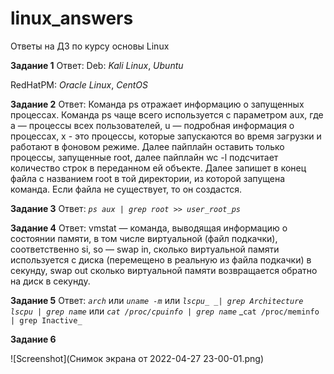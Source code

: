 # linux_answers
Ответы на ДЗ по курсу основы Linux

**Задание 1**
Ответ:
Deb:
_Kali Linux_, _Ubuntu_

RedHatPM:
_Oracle Linux_, _CentOS_

**Задание 2**
Ответ:
Команда ps отражает информацию о запущенных процессах. Команда ps чаще всего используется с параметром aux, где a — процессы всех пользователей, u — подробная информация о процессах,  x - это процессы, которые запускаются во время загрузки и работают в фоновом режиме. Далее пайплайн оставить только процессы, запущенные root, далее пайплайн wc -l подсчитает количество строк в переданном ей объекте. Далее запишет в конец файла с названием root в той директории, из которой запущена команда. Если файла не существует, то он создастся.

**Задание 3**
Ответ:
_`ps aux | grep root >> user_root_ps`_

**Задание 4**
Ответ:
vmstat — команда, выводящая информацию о состоянии памяти, в том числе виртуальной (файл подкачки), соответственно  si, so — swap in,  сколько виртуальной памяти используется с диска (перемещено в реальную из файла подкачки) в секунду, swap out сколько виртуальной памяти возвращается обратно на диск в секунду.

**Задание 5**
Ответ:
_`arch`_ или _`uname -m`_ или _`lscpu_ _| grep Architecture`_
_`lscpu | grep name`_ или _`cat /proc/cpuinfo | grep name`_
_`cat /proc/meminfo | grep Inactive_`

**Задание 6**

[//]: # (<image src="Снимок экрана от 2022-04-27 23-00-01.png" alt="Исходное состояние">)
![Screenshot](Снимок экрана от 2022-04-27 23-00-01.png)

